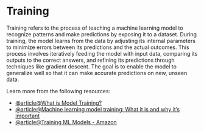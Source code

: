 # Training

Training refers to the process of teaching a machine learning model to recognize patterns and make predictions by exposing it to a dataset. During training, the model learns from the data by adjusting its internal parameters to minimize errors between its predictions and the actual outcomes. This process involves iteratively feeding the model with input data, comparing its outputs to the correct answers, and refining its predictions through techniques like gradient descent. The goal is to enable the model to generalize well so that it can make accurate predictions on new, unseen data.

Learn more from the following resources:

- [@article@What is Model Training?](https://oden.io/glossary/model-training/)
- [@article@Machine learning model training: What it is and why it’s important](https://domino.ai/blog/what-is-machine-learning-model-training)
- [@article@Training ML Models - Amazon](https://docs.aws.amazon.com/machine-learning/latest/dg/training-ml-models.html)